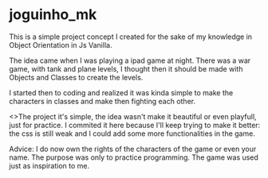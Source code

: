 # joguinho_mk

<p>This is a simple project concept I created for the sake of my knowledge in Object Orientation in Js Vanilla.</p>
<p>The idea came when I was playing a ipad game at night. There was a war game, with tank and plane levels, I thought then it should be made with Objects and Classes
to create the levels.</p>
<p>I started then to coding and realized it was kinda simple to make the characters in classes and make then fighting each other.</p>
<>The project it's simple, the idea wasn't make it beautiful or even playfull, just for practice. I commited it here because I'll keep trying to make it better:
the css is still weak and I could add some more functionalities in the game.
</p>
<p>Advice: I do now own the rights of the characters of the game or even your name. The purpose was only to practice programming. The game was used just as inspiration to me.</p>
